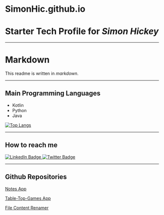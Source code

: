 # SimonHic.github.io
# Starter Tech Profile for ***Simon Hickey***

---

# Markdown

This readme is written in *markdown*.

---

## Main Programming Languages

- Kotlin
- Python
- Java

[![Top Langs](https://github-readme-stats-git-masterrstaa-rickstaa.vercel.app/api/top-langs/?username=SimonHic&theme=monokai)](https://github.com/SimonHic/github-readme-stats)

---

## How to reach me

<div id="badges">
    <a href="https://www.linkedin.com/in/simonhickey-/">
    <img src="https://img.shields.io/badge/LinkedIn-blue?style=for-the-badge&logo=linkedin&logoColor=white" alt="LinkedIn Badge"/>
      </a>
 <a href="https://twitter.com/SimonHickDev">
  <img src="https://img.shields.io/badge/Twitter-blue?style=for-the-badge&logo=twitter&logoColor=white" alt="Twitter Badge"/>
      </a>
    </div>

---
## Github Repositories 

[Notes App](https://github.com/SimonHic/notes-application)

[Table-Top-Games App](https://github.com/SimonHic/table-top-games-app)

[File Content Renamer](https://github.com/SimonHic/file-contents-renamer)

